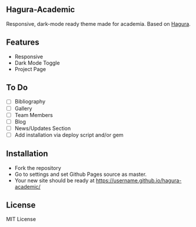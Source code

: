 ## Hagura-Academic

Responsive, dark-mode ready theme made for academia. Based on [Hagura](http://webjeda.com/hagura).

## Features
- Responsive
- Dark Mode Toggle
- Project Page

## To Do
- [ ] Bibliography
- [ ] Gallery
- [ ] Team Members
- [ ] Blog
- [ ] News/Updates Section
- [ ] Add installation via deploy script and/or gem

## Installation
* Fork the repository
* Go to settings and set Github Pages source as master.
* Your new site should be ready at https://username.github.io/hagura-academic/

## License
MIT License
